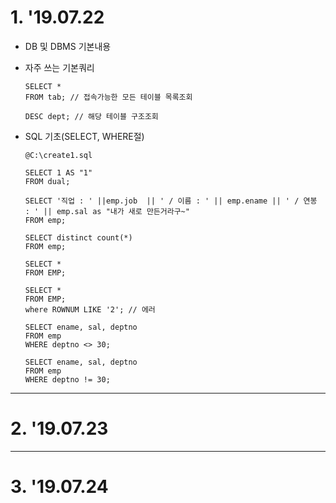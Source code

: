 # 1. '19.07.22

* DB 및 DBMS 기본내용

* 자주 쓰는 기본쿼리

      SELECT *
      FROM tab; // 접속가능한 모든 테이블 목록조회

      DESC dept; // 해당 테이블 구조조회
      
* SQL 기초(SELECT, WHERE절)

      @C:\create1.sql

      SELECT 1 AS "1"
      FROM dual;

      SELECT '직업 : ' ||emp.job  || ' / 이름 : ' || emp.ename || ' / 연봉 : ' || emp.sal as "내가 새로 만든거라구~"
      FROM emp;

      SELECT distinct count(*)
      FROM emp;

      SELECT *
      FROM EMP;

      SELECT *
      FROM EMP;
      where ROWNUM LIKE '2'; // 에러

      SELECT ename, sal, deptno
      FROM emp
      WHERE deptno <> 30;

      SELECT ename, sal, deptno
      FROM emp
      WHERE deptno != 30;
  
------
  
# 2. '19.07.23


------

# 3. '19.07.24


